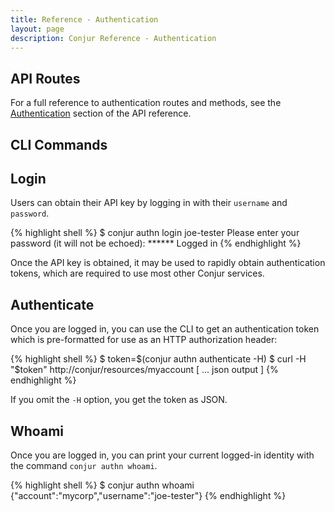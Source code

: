 ```yaml
---
title: Reference - Authentication
layout: page
description: Conjur Reference - Authentication
---
```


## API Routes

For a full reference to authentication routes and methods, see the [Authentication](/api.html#authentication) section of the API reference.

## CLI Commands

## Login

Users can obtain their API key by logging in with their `username` and `password`.

{% highlight shell %}
$ conjur authn login joe-tester
Please enter your password (it will not be echoed): ******
Logged in
{% endhighlight %}

Once the API key is obtained, it may be used to rapidly obtain authentication tokens, which are required to use most other Conjur services.

## Authenticate

Once you are logged in, you can use the CLI to get an authentication token which is pre-formatted
for use as an HTTP authorization header:

{% highlight shell %}
$ token=$(conjur authn authenticate -H)
$ curl -H "$token" http://conjur/resources/myaccount
[
  ... json output
]
{% endhighlight %}

If you omit the `-H` option, you get the token as JSON.

## Whoami

Once you are logged in, you can print your current logged-in identity
with the command `conjur authn whoami`.

{% highlight shell %}
$ conjur authn whoami
{"account":"mycorp","username":"joe-tester"}
{% endhighlight %}
